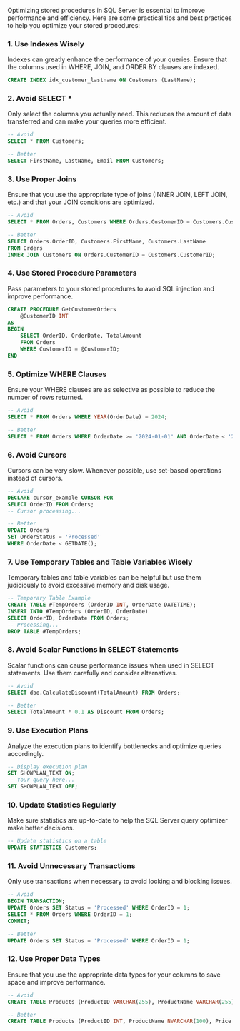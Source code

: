 Optimizing stored procedures in SQL Server is essential to improve performance and efficiency. Here are some practical tips and best practices to help you optimize your stored procedures:

### 1. Use Indexes Wisely
Indexes can greatly enhance the performance of your queries. Ensure that the columns used in WHERE, JOIN, and ORDER BY clauses are indexed.

```sql
CREATE INDEX idx_customer_lastname ON Customers (LastName);
```

### 2. Avoid SELECT *
Only select the columns you actually need. This reduces the amount of data transferred and can make your queries more efficient.

```sql
-- Avoid
SELECT * FROM Customers;

-- Better
SELECT FirstName, LastName, Email FROM Customers;
```

### 3. Use Proper Joins
Ensure that you use the appropriate type of joins (INNER JOIN, LEFT JOIN, etc.) and that your JOIN conditions are optimized.

```sql
-- Avoid
SELECT * FROM Orders, Customers WHERE Orders.CustomerID = Customers.CustomerID;

-- Better
SELECT Orders.OrderID, Customers.FirstName, Customers.LastName
FROM Orders
INNER JOIN Customers ON Orders.CustomerID = Customers.CustomerID;
```

### 4. Use Stored Procedure Parameters
Pass parameters to your stored procedures to avoid SQL injection and improve performance.

```sql
CREATE PROCEDURE GetCustomerOrders
    @CustomerID INT
AS
BEGIN
    SELECT OrderID, OrderDate, TotalAmount
    FROM Orders
    WHERE CustomerID = @CustomerID;
END
```

### 5. Optimize WHERE Clauses
Ensure your WHERE clauses are as selective as possible to reduce the number of rows returned.

```sql
-- Avoid
SELECT * FROM Orders WHERE YEAR(OrderDate) = 2024;

-- Better
SELECT * FROM Orders WHERE OrderDate >= '2024-01-01' AND OrderDate < '2025-01-01';
```

### 6. Avoid Cursors
Cursors can be very slow. Whenever possible, use set-based operations instead of cursors.

```sql
-- Avoid
DECLARE cursor_example CURSOR FOR
SELECT OrderID FROM Orders;
-- Cursor processing...

-- Better
UPDATE Orders
SET OrderStatus = 'Processed'
WHERE OrderDate < GETDATE();
```

### 7. Use Temporary Tables and Table Variables Wisely
Temporary tables and table variables can be helpful but use them judiciously to avoid excessive memory and disk usage.

```sql
-- Temporary Table Example
CREATE TABLE #TempOrders (OrderID INT, OrderDate DATETIME);
INSERT INTO #TempOrders (OrderID, OrderDate)
SELECT OrderID, OrderDate FROM Orders;
-- Processing...
DROP TABLE #TempOrders;
```

### 8. Avoid Scalar Functions in SELECT Statements
Scalar functions can cause performance issues when used in SELECT statements. Use them carefully and consider alternatives.

```sql
-- Avoid
SELECT dbo.CalculateDiscount(TotalAmount) FROM Orders;

-- Better
SELECT TotalAmount * 0.1 AS Discount FROM Orders;
```

### 9. Use Execution Plans
Analyze the execution plans to identify bottlenecks and optimize queries accordingly.

```sql
-- Display execution plan
SET SHOWPLAN_TEXT ON;
-- Your query here...
SET SHOWPLAN_TEXT OFF;
```

### 10. Update Statistics Regularly
Make sure statistics are up-to-date to help the SQL Server query optimizer make better decisions.

```sql
-- Update statistics on a table
UPDATE STATISTICS Customers;
```

### 11. Avoid Unnecessary Transactions
Only use transactions when necessary to avoid locking and blocking issues.

```sql
-- Avoid
BEGIN TRANSACTION;
UPDATE Orders SET Status = 'Processed' WHERE OrderID = 1;
SELECT * FROM Orders WHERE OrderID = 1;
COMMIT;

-- Better
UPDATE Orders SET Status = 'Processed' WHERE OrderID = 1;
```

### 12. Use Proper Data Types
Ensure that you use the appropriate data types for your columns to save space and improve performance.

```sql
-- Avoid
CREATE TABLE Products (ProductID VARCHAR(255), ProductName VARCHAR(255), Price DECIMAL(18, 2));

-- Better
CREATE TABLE Products (ProductID INT, ProductName NVARCHAR(100), Price DECIMAL(10, 2));
```
